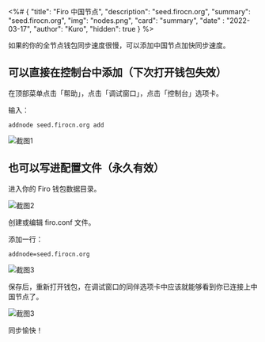<%# {
  "title": "Firo 中国节点",
  "description": "seed.firocn.org",
  "summary": "seed.firocn.org",
  "img": "nodes.png",
  "card": "summary",
  "date" : "2022-03-17",
  "author": "Kuro",
  "hidden": true
} %>

如果的你的全节点钱包同步速度很慢，可以添加中国节点加快同步速度。

## 可以直接在控制台中添加（下次打开钱包失效）

在顶部菜单点击「帮助」，点击「调试窗口」，点击「控制台」选项卡。

输入：
```
addnode seed.firocn.org add
```

![截图1](seed-screenshot1.webp#small#smallradius)

## 也可以写进配置文件（永久有效）

进入你的 Firo 钱包数据目录。

![截图2](seed-screenshot2.webp#small#smallradius)

创建或编辑 firo.conf 文件。

添加一行：
```
addnode=seed.firocn.org
```

![截图3](seed-screenshot3.webp#small#smallradius)

保存后，重新打开钱包，在调试窗口的同伴选项卡中应该就能够看到你已连接上中国节点了。

![截图3](seed-screenshot4.webp#small#smallradius)

同步愉快！
